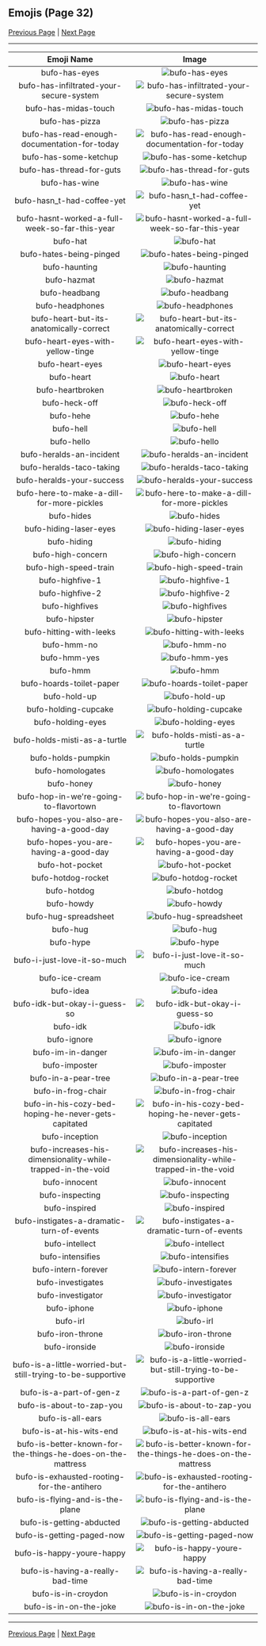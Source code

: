 
## Emojis (Page 32)

[Previous Page](/docs/hc/page-b-0031.md)
  | [Next Page](/docs/hc/page-b-0033.md)

<hr />

|Emoji Name|Image|
| :-: | :-: |
|bufo-has-eyes| ![bufo-has-eyes](/emojis/hc/bufo-has-eyes.png)|
|bufo-has-infiltrated-your-secure-system| ![bufo-has-infiltrated-your-secure-system](/emojis/hc/bufo-has-infiltrated-your-secure-system.gif)|
|bufo-has-midas-touch| ![bufo-has-midas-touch](/emojis/hc/bufo-has-midas-touch.png)|
|bufo-has-pizza| ![bufo-has-pizza](/emojis/hc/bufo-has-pizza.png)|
|bufo-has-read-enough-documentation-for-today| ![bufo-has-read-enough-documentation-for-today](/emojis/hc/bufo-has-read-enough-documentation-for-today.png)|
|bufo-has-some-ketchup| ![bufo-has-some-ketchup](/emojis/hc/bufo-has-some-ketchup.png)|
|bufo-has-thread-for-guts| ![bufo-has-thread-for-guts](/emojis/hc/bufo-has-thread-for-guts.png)|
|bufo-has-wine| ![bufo-has-wine](/emojis/hc/bufo-has-wine.gif)|
|bufo-hasn_t-had-coffee-yet| ![bufo-hasn_t-had-coffee-yet](/emojis/hc/bufo-hasn_t-had-coffee-yet.png)|
|bufo-hasnt-worked-a-full-week-so-far-this-year| ![bufo-hasnt-worked-a-full-week-so-far-this-year](/emojis/hc/bufo-hasnt-worked-a-full-week-so-far-this-year.png)|
|bufo-hat| ![bufo-hat](/emojis/hc/bufo-hat.png)|
|bufo-hates-being-pinged| ![bufo-hates-being-pinged](/emojis/hc/bufo-hates-being-pinged.gif)|
|bufo-haunting| ![bufo-haunting](/emojis/hc/bufo-haunting.gif)|
|bufo-hazmat| ![bufo-hazmat](/emojis/hc/bufo-hazmat.png)|
|bufo-headbang| ![bufo-headbang](/emojis/hc/bufo-headbang.gif)|
|bufo-headphones| ![bufo-headphones](/emojis/hc/bufo-headphones.png)|
|bufo-heart-but-its-anatomically-correct| ![bufo-heart-but-its-anatomically-correct](/emojis/hc/bufo-heart-but-its-anatomically-correct.png)|
|bufo-heart-eyes-with-yellow-tinge| ![bufo-heart-eyes-with-yellow-tinge](/emojis/hc/bufo-heart-eyes-with-yellow-tinge.png)|
|bufo-heart-eyes| ![bufo-heart-eyes](/emojis/hc/bufo-heart-eyes.png)|
|bufo-heart| ![bufo-heart](/emojis/hc/bufo-heart.png)|
|bufo-heartbroken| ![bufo-heartbroken](/emojis/hc/bufo-heartbroken.png)|
|bufo-heck-off| ![bufo-heck-off](/emojis/hc/bufo-heck-off.png)|
|bufo-hehe| ![bufo-hehe](/emojis/hc/bufo-hehe.gif)|
|bufo-hell| ![bufo-hell](/emojis/hc/bufo-hell.gif)|
|bufo-hello| ![bufo-hello](/emojis/hc/bufo-hello.gif)|
|bufo-heralds-an-incident| ![bufo-heralds-an-incident](/emojis/hc/bufo-heralds-an-incident.png)|
|bufo-heralds-taco-taking| ![bufo-heralds-taco-taking](/emojis/hc/bufo-heralds-taco-taking.png)|
|bufo-heralds-your-success| ![bufo-heralds-your-success](/emojis/hc/bufo-heralds-your-success.png)|
|bufo-here-to-make-a-dill-for-more-pickles| ![bufo-here-to-make-a-dill-for-more-pickles](/emojis/hc/bufo-here-to-make-a-dill-for-more-pickles.png)|
|bufo-hides| ![bufo-hides](/emojis/hc/bufo-hides.png)|
|bufo-hiding-laser-eyes| ![bufo-hiding-laser-eyes](/emojis/hc/bufo-hiding-laser-eyes.gif)|
|bufo-hiding| ![bufo-hiding](/emojis/hc/bufo-hiding.gif)|
|bufo-high-concern| ![bufo-high-concern](/emojis/hc/bufo-high-concern.gif)|
|bufo-high-speed-train| ![bufo-high-speed-train](/emojis/hc/bufo-high-speed-train.png)|
|bufo-highfive-1| ![bufo-highfive-1](/emojis/hc/bufo-highfive-1.png)|
|bufo-highfive-2| ![bufo-highfive-2](/emojis/hc/bufo-highfive-2.png)|
|bufo-highfives| ![bufo-highfives](/emojis/hc/bufo-highfives.png)|
|bufo-hipster| ![bufo-hipster](/emojis/hc/bufo-hipster.png)|
|bufo-hitting-with-leeks| ![bufo-hitting-with-leeks](/emojis/hc/bufo-hitting-with-leeks.gif)|
|bufo-hmm-no| ![bufo-hmm-no](/emojis/hc/bufo-hmm-no.gif)|
|bufo-hmm-yes| ![bufo-hmm-yes](/emojis/hc/bufo-hmm-yes.gif)|
|bufo-hmm| ![bufo-hmm](/emojis/hc/bufo-hmm.png)|
|bufo-hoards-toilet-paper| ![bufo-hoards-toilet-paper](/emojis/hc/bufo-hoards-toilet-paper.png)|
|bufo-hold-up| ![bufo-hold-up](/emojis/hc/bufo-hold-up.png)|
|bufo-holding-cupcake| ![bufo-holding-cupcake](/emojis/hc/bufo-holding-cupcake.png)|
|bufo-holding-eyes| ![bufo-holding-eyes](/emojis/hc/bufo-holding-eyes.png)|
|bufo-holds-misti-as-a-turtle| ![bufo-holds-misti-as-a-turtle](/emojis/hc/bufo-holds-misti-as-a-turtle.png)|
|bufo-holds-pumpkin| ![bufo-holds-pumpkin](/emojis/hc/bufo-holds-pumpkin.png)|
|bufo-homologates| ![bufo-homologates](/emojis/hc/bufo-homologates.png)|
|bufo-honey| ![bufo-honey](/emojis/hc/bufo-honey.png)|
|bufo-hop-in-we're-going-to-flavortown| ![bufo-hop-in-we're-going-to-flavortown](/emojis/hc/bufo-hop-in-we're-going-to-flavortown.png)|
|bufo-hopes-you-also-are-having-a-good-day| ![bufo-hopes-you-also-are-having-a-good-day](/emojis/hc/bufo-hopes-you-also-are-having-a-good-day.png)|
|bufo-hopes-you-are-having-a-good-day| ![bufo-hopes-you-are-having-a-good-day](/emojis/hc/bufo-hopes-you-are-having-a-good-day.png)|
|bufo-hot-pocket| ![bufo-hot-pocket](/emojis/hc/bufo-hot-pocket.png)|
|bufo-hotdog-rocket| ![bufo-hotdog-rocket](/emojis/hc/bufo-hotdog-rocket.png)|
|bufo-hotdog| ![bufo-hotdog](/emojis/hc/bufo-hotdog.png)|
|bufo-howdy| ![bufo-howdy](/emojis/hc/bufo-howdy.png)|
|bufo-hug-spreadsheet| ![bufo-hug-spreadsheet](/emojis/hc/bufo-hug-spreadsheet.png)|
|bufo-hug| ![bufo-hug](/emojis/hc/bufo-hug.png)|
|bufo-hype| ![bufo-hype](/emojis/hc/bufo-hype.gif)|
|bufo-i-just-love-it-so-much| ![bufo-i-just-love-it-so-much](/emojis/hc/bufo-i-just-love-it-so-much.png)|
|bufo-ice-cream| ![bufo-ice-cream](/emojis/hc/bufo-ice-cream.png)|
|bufo-idea| ![bufo-idea](/emojis/hc/bufo-idea.png)|
|bufo-idk-but-okay-i-guess-so| ![bufo-idk-but-okay-i-guess-so](/emojis/hc/bufo-idk-but-okay-i-guess-so.png)|
|bufo-idk| ![bufo-idk](/emojis/hc/bufo-idk.png)|
|bufo-ignore| ![bufo-ignore](/emojis/hc/bufo-ignore.png)|
|bufo-im-in-danger| ![bufo-im-in-danger](/emojis/hc/bufo-im-in-danger.png)|
|bufo-imposter| ![bufo-imposter](/emojis/hc/bufo-imposter.png)|
|bufo-in-a-pear-tree| ![bufo-in-a-pear-tree](/emojis/hc/bufo-in-a-pear-tree.png)|
|bufo-in-frog-chair| ![bufo-in-frog-chair](/emojis/hc/bufo-in-frog-chair.png)|
|bufo-in-his-cozy-bed-hoping-he-never-gets-capitated| ![bufo-in-his-cozy-bed-hoping-he-never-gets-capitated](/emojis/hc/bufo-in-his-cozy-bed-hoping-he-never-gets-capitated.png)|
|bufo-inception| ![bufo-inception](/emojis/hc/bufo-inception.png)|
|bufo-increases-his-dimensionality-while-trapped-in-the-void| ![bufo-increases-his-dimensionality-while-trapped-in-the-void](/emojis/hc/bufo-increases-his-dimensionality-while-trapped-in-the-void.png)|
|bufo-innocent| ![bufo-innocent](/emojis/hc/bufo-innocent.gif)|
|bufo-inspecting| ![bufo-inspecting](/emojis/hc/bufo-inspecting.png)|
|bufo-inspired| ![bufo-inspired](/emojis/hc/bufo-inspired.png)|
|bufo-instigates-a-dramatic-turn-of-events| ![bufo-instigates-a-dramatic-turn-of-events](/emojis/hc/bufo-instigates-a-dramatic-turn-of-events.png)|
|bufo-intellect| ![bufo-intellect](/emojis/hc/bufo-intellect.png)|
|bufo-intensifies| ![bufo-intensifies](/emojis/hc/bufo-intensifies.gif)|
|bufo-intern-forever| ![bufo-intern-forever](/emojis/hc/bufo-intern-forever.png)|
|bufo-investigates| ![bufo-investigates](/emojis/hc/bufo-investigates.png)|
|bufo-investigator| ![bufo-investigator](/emojis/hc/bufo-investigator.png)|
|bufo-iphone| ![bufo-iphone](/emojis/hc/bufo-iphone.png)|
|bufo-irl| ![bufo-irl](/emojis/hc/bufo-irl.png)|
|bufo-iron-throne| ![bufo-iron-throne](/emojis/hc/bufo-iron-throne.png)|
|bufo-ironside| ![bufo-ironside](/emojis/hc/bufo-ironside.png)|
|bufo-is-a-little-worried-but-still-trying-to-be-supportive| ![bufo-is-a-little-worried-but-still-trying-to-be-supportive](/emojis/hc/bufo-is-a-little-worried-but-still-trying-to-be-supportive.png)|
|bufo-is-a-part-of-gen-z| ![bufo-is-a-part-of-gen-z](/emojis/hc/bufo-is-a-part-of-gen-z.png)|
|bufo-is-about-to-zap-you| ![bufo-is-about-to-zap-you](/emojis/hc/bufo-is-about-to-zap-you.png)|
|bufo-is-all-ears| ![bufo-is-all-ears](/emojis/hc/bufo-is-all-ears.png)|
|bufo-is-at-his-wits-end| ![bufo-is-at-his-wits-end](/emojis/hc/bufo-is-at-his-wits-end.png)|
|bufo-is-better-known-for-the-things-he-does-on-the-mattress| ![bufo-is-better-known-for-the-things-he-does-on-the-mattress](/emojis/hc/bufo-is-better-known-for-the-things-he-does-on-the-mattress.png)|
|bufo-is-exhausted-rooting-for-the-antihero| ![bufo-is-exhausted-rooting-for-the-antihero](/emojis/hc/bufo-is-exhausted-rooting-for-the-antihero.png)|
|bufo-is-flying-and-is-the-plane| ![bufo-is-flying-and-is-the-plane](/emojis/hc/bufo-is-flying-and-is-the-plane.png)|
|bufo-is-getting-abducted| ![bufo-is-getting-abducted](/emojis/hc/bufo-is-getting-abducted.png)|
|bufo-is-getting-paged-now| ![bufo-is-getting-paged-now](/emojis/hc/bufo-is-getting-paged-now.png)|
|bufo-is-happy-youre-happy| ![bufo-is-happy-youre-happy](/emojis/hc/bufo-is-happy-youre-happy.png)|
|bufo-is-having-a-really-bad-time| ![bufo-is-having-a-really-bad-time](/emojis/hc/bufo-is-having-a-really-bad-time.png)|
|bufo-is-in-croydon| ![bufo-is-in-croydon](/emojis/hc/bufo-is-in-croydon.png)|
|bufo-is-in-on-the-joke| ![bufo-is-in-on-the-joke](/emojis/hc/bufo-is-in-on-the-joke.png)|

<hr/>

[Previous Page](/docs/hc/page-b-0031.md)
  | [Next Page](/docs/hc/page-b-0033.md)